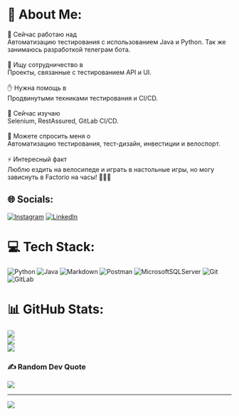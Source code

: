 # 💫 About Me:
🎯 Сейчас работаю над<br>Автоматизацию тестирования с использованием Java и Python. Так же занимаюсь разработкой телеграм бота.<br><br>🤝 Ищу сотрудничество в<br>Проекты, связанные с тестированием API и UI.<br><br>✋ Нужна помощь в<br>Продвинутыми техниками тестирования и CI/CD.<br><br>🌱 Сейчас изучаю<br>Selenium, RestAssured, GitLab CI/CD.<br><br>💬 Можете спросить меня о<br>Автоматизацию тестирования, тест-дизайн, инвестиции и велоспорт.<br><br>⚡ Интересный факт<br>Люблю ездить на велосипеде и играть в настольные игры, но могу зависнуть в Factorio на часы! 🚴🎲🚛


## 🌐 Socials:
[![Instagram](https://img.shields.io/badge/Instagram-%23E4405F.svg?logo=Instagram&logoColor=white)](https://instagram.com/chronos_cunningham) [![LinkedIn](https://img.shields.io/badge/LinkedIn-%230077B5.svg?logo=linkedin&logoColor=white)](https://linkedin.com/in/artyom-kuzyutin-b263b1261) 

# 💻 Tech Stack:
![Python](https://img.shields.io/badge/python-3670A0?style=flat&logo=python&logoColor=ffdd54) ![Java](https://img.shields.io/badge/java-%23ED8B00.svg?style=flat&logo=openjdk&logoColor=white) ![Markdown](https://img.shields.io/badge/markdown-%23000000.svg?style=flat&logo=markdown&logoColor=white) ![Postman](https://img.shields.io/badge/Postman-FF6C37?style=flat&logo=postman&logoColor=white) ![MicrosoftSQLServer](https://img.shields.io/badge/Microsoft%20SQL%20Server-CC2927?style=flat&logo=microsoft%20sql%20server&logoColor=white) ![Git](https://img.shields.io/badge/git-%23F05033.svg?style=flat&logo=git&logoColor=white) ![GitLab](https://img.shields.io/badge/gitlab-%23181717.svg?style=flat&logo=gitlab&logoColor=white)
# 📊 GitHub Stats:
![](https://github-readme-stats.vercel.app/api?username=ChronosMerk&theme=dark&hide_border=false&include_all_commits=false&count_private=false)<br/>
![](https://github-readme-streak-stats.herokuapp.com/?user=ChronosMerk&theme=dark&hide_border=false)<br/>
![](https://github-readme-stats.vercel.app/api/top-langs/?username=ChronosMerk&theme=dark&hide_border=false&include_all_commits=false&count_private=false&layout=compact)

### ✍️ Random Dev Quote
![](https://quotes-github-readme.vercel.app/api?type=horizontal&theme=radical)

---
[![](https://visitcount.itsvg.in/api?id=ChronosMerk&icon=0&color=0)](https://visitcount.itsvg.in)

<!-- Proudly created with GPRM ( https://gprm.itsvg.in ) -->
